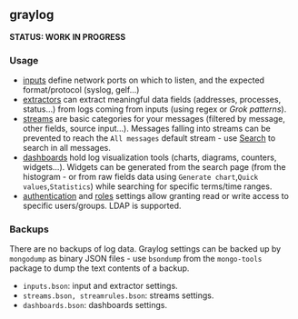 ## graylog

**STATUS: WORK IN PROGRESS**

### Usage

- [inputs](https://docs.graylog.org/en/3.2/pages/sending_data.html) define network ports on which to listen, and the expected format/protocol (syslog, gelf...)
- [extractors](https://docs.graylog.org/en/3.2/pages/extractors.html) can extract meaningful data fields (addresses, processes, status...) from logs coming from inputs (using regex or _Grok patterns_).
- [streams](https://docs.graylog.org/en/3.2/pages/streams.html) are basic categories for your messages (filtered by message, other fields, source input...). Messages falling into streams can be prevented to reach the `All messages` default stream - use [Search](https://my.example.org/search) to search in all messages.
- [dashboards](https://my.example.org/dashboards) hold log visualization tools (charts, diagrams, counters, widgets...). Widgets can be generated from the search page (from the histogram - or from raw fields data using `Generate chart`,`Quick values`,`Statistics`) while searching for specific terms/time ranges.
- [authentication](https://my.example.org/system/authentication/users) and [roles](https://my.example.org/system/authentication/roles) settings allow granting  read or write access to specific users/groups. LDAP is supported.

### Backups

There are no backups of log data. Graylog settings can be backed up by `mongodump` as binary JSON files - use `bsondump` from the `mongo-tools` package to dump the text contents of a backup.

- `inputs.bson`: input and extractor settings.
- `streams.bson, streamrules.bson`: streams settings.
- `dashboards.bson`: dashboards settings.

